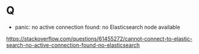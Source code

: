 # Q

- panic: no active connection found: no Elasticsearch node available

https://stackoverflow.com/questions/61455272/cannot-connect-to-elastic-search-no-active-connection-found-no-elasticsearch